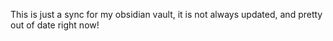 This is just a sync for my obsidian vault, it is not always updated, and pretty out of date right now!
